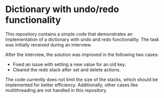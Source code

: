 # Dictionary with undo/redo functionality

This repository contains a simple code that demonstrates an implementation of a dictionary with undo and redo functionality. The task was initially received during an interview.

After the interview, the solution was improved in the following two cases:
* Fixed an issue with setting a new value for an old key.
* Cleared the redo stack after set and delete actions.

The code currently does not limit the size of the stacks, which should be implemented for better efficiency.
Additionally, other cases like multithreading are not handled in this repository.